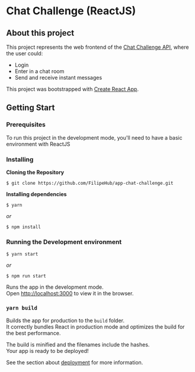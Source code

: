 # Chat Challenge (ReactJS)

## About this project

This project represents the web frontend of the [Chat Challenge API](https://github.com/FilipeHub/api-chat-challenge), where the user could:
- Login
- Enter in a chat room
- Send and receive instant messages


This project was bootstrapped with [Create React App](https://github.com/facebook/create-react-app).

## Getting Start

### Prerequisites

To run this project in the development mode, you'll need to have a basic environment with ReactJS

### Installing

**Cloning the Repository**

```
$ git clone https://github.com/FilipeHub/app-chat-challenge.git

```

**Installing dependencies**

```
$ yarn
```

_or_

```
$ npm install
```
### Running the Development environment

```
$ yarn start
```

_or_

```
$ npm run start
```


Runs the app in the development mode.<br />
Open [http://localhost:3000](http://localhost:3000) to view it in the browser.


### `yarn build`

Builds the app for production to the `build` folder.<br />
It correctly bundles React in production mode and optimizes the build for the best performance.

The build is minified and the filenames include the hashes.<br />
Your app is ready to be deployed!

See the section about [deployment](https://facebook.github.io/create-react-app/docs/deployment) for more information.
